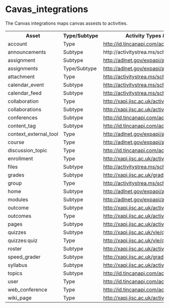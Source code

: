 # Cavas_integrations

The Canvas integrations maps canvas assests to activities.

	
<table>
<tr><th>Asset</th><th>Type/Subtype</th><th>Activity Types & Link to Vocab</th></tr>
       <tr>
              <td>account</td>
              <td>Type</td>
              <td><a href="../vocabulary.md#user-profile">http://id.tincanapi.com/activitytype/user-profile</a></td>
          </tr>
       <tr>
              <td>announcements</td>
              <td>Subtype</td>
              <td>http://activitystrea.ms/schema/1.0/note</td>
          </tr>
       <tr>
              <td>assignment</td>
              <td>Subtype</td>
              <td><a href="../vocabulary.md#assessment">http://adlnet.gov/expapi/activities/assessment</a></td>
          </tr>
       <tr>
              <td>assignments</td>
              <td>Type/Subtype</td>
              <td><a href="../vocabulary.md#assessment">http://adlnet.gov/expapi/activities/assessment</a></td>
          </tr>
       <tr>
              <td>attachment</td>
              <td>Type</td>
              <td><a href="../vocabulary.md#file">http://activitystrea.ms/schema/1.0/file</a></td>
          </tr>
       <tr>
              <td>calendar_event</td>
              <td>Subtype</td>
              <td><a href="../vocabulary.md#event">http://activitystrea.ms/schema/1.0/event</a></td>
          </tr>
       <tr>
              <td>calendar_feed</td>
              <td>Subtype</td>
              <td><a href="../vocabulary.md#event">http://activitystrea.ms/schema/1.0/event</a></td>
          </tr>
       <tr>
              <td>collaboration</td>
              <td>Type</td>
              <td><a href="../vocabulary.md#collaboration-space">http://xapi.jisc.ac.uk/activities/collaboration_space</a></td>
          </tr>
       <tr>
              <td>collaborations</td>
              <td>Subtype</td>
              <td><a href="../vocabulary.md#collaboration-space">http://xapi.jisc.ac.uk/activities/collaboration_space</a></td>
          </tr>
       <tr>
              <td>conferences</td>
              <td>Subtype</td>
              <td><a href="../vocabulary.md#conference">http://id.tincanapi.com/activitytype/conference</a></td>
          </tr>
       <tr>
              <td>content_tag</td>
              <td>Subtype</td>
              <td><a href="../vocabulary.md#content-tag">http://id.tincanapi.com/activitytype/tag</a></td>
          </tr>
       <tr>
              <td>context_external_tool</td>
              <td>Type</td>
              <td><a href="../">http://adlnet.gov/expapi/activities/link</a></td>
          </tr>
       <tr>
              <td>course</td>
              <td>Type</td>
              <td><a href="../vocabulary.md#course">http://adlnet.gov/expapi/activities/course</a></td>
          </tr>
       <tr>
              <td>discussion_topic</td>
              <td>Type</td>
              <td><a href="../vocabulary.md#discussion">http://id.tincanapi.com/activitytype/discussion</a></td>
          </tr>
       <tr>
              <td>enrollment</td>
              <td>Type</td>
              <td><a href="../vocabulary.md#discussion">http://xapi.jisc.ac.uk/activities/enrollement</a></td>
          </tr>
       <tr>
              <td>files</td>
              <td>Subtype</td>
              <td><a href="../vocabulary.md#file">http://activitystrea.ms/schema/1.0/file</a></td>
          </tr>
       <tr>
              <td>grades</td>
              <td>Subtype</td>
              <td><a href="../vocabulary.md#grade">http://xapi.jisc.ac.uk/grade</a></td>
          </tr>
       <tr>
              <td>group</td>
              <td>Type</td>
              <td><a href="../">http://activitystrea.ms/schema/1.0/group</a></td>
          </tr>
       <tr>
              <td>home</td>
              <td>Subtype</td>
              <td><a href="../vocabulary.md#course">http://adlnet.gov/expapi/activities/course</a></td>
          </tr>
       <tr>
              <td>modules</td>
              <td>Subtype</td>
              <td><a href="../vocabulary.md#module">http://adlnet.gov/expapi/activities/module</a></td>
          </tr>
       <tr>
              <td>outcome</td>
              <td>Subtype</td>
              <td><a href="../vocabulary.md#outcome">http://xapi.jisc.ac.uk/activities/outcome</a></td>
          </tr>
       <tr>
              <td>outcomes</td>
              <td>Type</td>
              <td><a href="../vocabulary.md#outcome">http://xapi.jisc.ac.uk/activities/outcome</a></td>
          </tr>
       <tr>
              <td>pages</td>
              <td>Subtype</td>
              <td><a href="../vocabulary.md#wiki">http://xapi.jisc.ac.uk/activities/wiki</a></td>
          </tr>
       <tr>
              <td>quizzes</td>
              <td>Subtype</td>
              <td><a href="../vocabulary.md#vle-quiz">http://xapi.jisc.ac.uk/vle/quiz</a></td>
          </tr>
       <tr>
              <td>quizzes:quiz</td>
              <td>Type</td>
              <td><a href="../vocabulary.md#vle-quiz">http://xapi.jisc.ac.uk/vle/quiz</a></td>
          </tr>
       <tr>
              <td>roster</td>
              <td>Subtype</td>
              <td><a href="../vocabulary.md#roster">http://xapi.jisc.ac.uk/activities/roster</a></td>
          </tr>
       <tr>
              <td>speed_grader</td>
              <td>Subtype</td>
              <td><a href="../vocabulary.md#grade">http://xapi.jisc.ac.uk/grade</a></td>
          </tr>
       <tr>
              <td>syllabus</td>
              <td>Subtype</td>
              <td><a href="../vocabulary.md#syllabus">http://xapi.jisc.ac.uk/activities/syllabus</a></td>
          </tr>
       <tr>
              <td>topics</td>
              <td>Subtype</td>
              <td><a href="../vocabulary.md#discussion">http://id.tincanapi.com/activitytype/discussion</a></td>
          </tr>
       <tr>
              <td>user</td>
              <td>Type</td>
              <td><a href="../vocabulary.md#user-profile">http://id.tincanapi.com/activitytype/user-profile</a></td>
          </tr>
       <tr>
              <td>web_conference</td>
              <td>Type</td>
              <td><a href="../vocabulary.md#conference">http://id.tincanapi.com/activitytype/conference</a></td>
          </tr>
       <tr>
              <td>wiki_page</td>
              <td>Type</td>
              <td><a href="../vocabulary.md#wiki">http://xapi.jisc.ac.uk/activities/wiki</a></td>
          </tr>
   </table>

